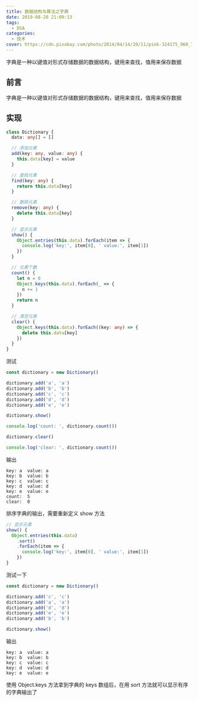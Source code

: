 ```yaml
---
title: 数据结构与算法之字典
date: 2019-08-28 21:09:13
tags:
  - DSA
categories:
  - 技术
cover: https://cdn.pixabay.com/photo/2014/04/14/20/11/pink-324175_960_720.jpg
---
```


字典是一种以键值对形式存储数据的数据结构，键用来查找，值用来保存数据

<!--more-->

## 前言

字典是一种以键值对形式存储数据的数据结构，键用来查找，值用来保存数据

## 实现

```ts
class Dictionary {
  data: any[] = []

  // 添加元素
  add(key: any, value: any) {
    this.data[key] = value
  }

  // 查找元素
  find(key: any) {
    return this.data[key]
  }

  // 删除元素
  remove(key: any) {
    delete this.data[key]
  }

  // 显示元素
  show() {
    Object.entries(this.data).forEach(item => {
      console.log('key:', item[0], ' value:', item[1])
    })
  }

  // 元素个数
  count() {
    let n = 0
    Object.keys(this.data).forEach(_ => {
      n += 1
    })
    return n
  }

  // 清空元素
  clear() {
    Object.keys(this.data).forEach((key: any) => {
      delete this.data[key]
    })
  }
}
```

测试

```ts
const dictionary = new Dictionary()

dictionary.add('a', 'a')
dictionary.add('b', 'b')
dictionary.add('c', 'c')
dictionary.add('d', 'd')
dictionary.add('e', 'e')

dictionary.show()

console.log('count: ', dictionary.count())

dictionary.clear()

console.log('clear: ', dictionary.count())
```

输出

```textmate
key: a  value: a
key: b  value: b
key: c  value: c
key: d  value: d
key: e  value: e
count:  5
clear:  0
```

排序字典的输出，需要重新定义 show 方法

```ts
// 显示元素
show() {
  Object.entries(this.data)
	.sort()
	.forEach(item => {
	  console.log('key:', item[0], ' value:', item[1])
	})
}
```

测试一下

```ts
const dictionary = new Dictionary()

dictionary.add('c', 'c')
dictionary.add('a', 'a')
dictionary.add('d', 'd')
dictionary.add('e', 'e')
dictionary.add('b', 'b')

dictionary.show()
```

输出

```textmate
key: a  value: a
key: b  value: b
key: c  value: c
key: d  value: d
key: e  value: e
```

使用 Object.keys 方法拿到字典的 keys 数组后，在用 sort 方法就可以显示有序的字典输出了
